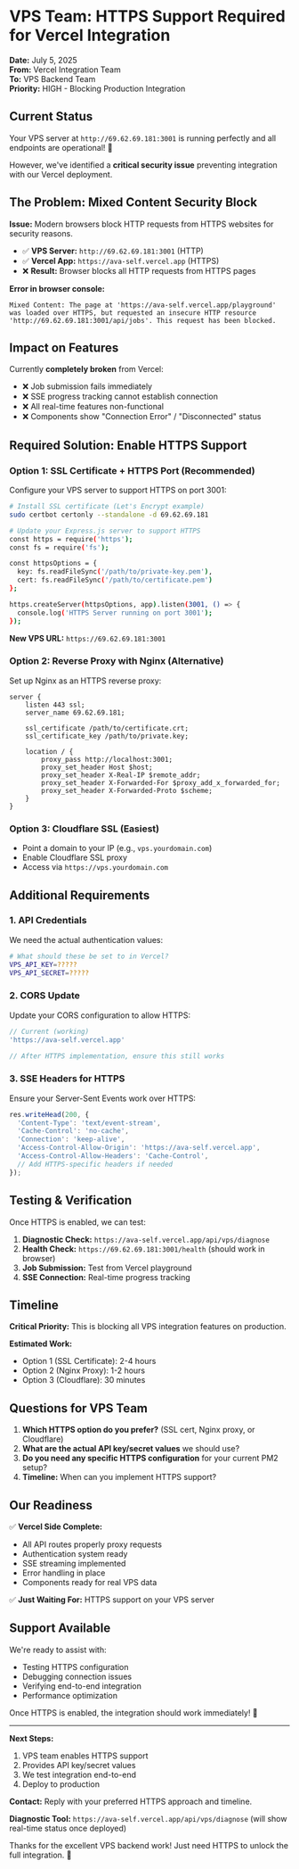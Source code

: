 # VPS Team: HTTPS Support Required for Vercel Integration

**Date:** July 5, 2025  
**From:** Vercel Integration Team  
**To:** VPS Backend Team  
**Priority:** HIGH - Blocking Production Integration

## Current Status

Your VPS server at `http://69.62.69.181:3001` is running perfectly and all endpoints are operational! 🎉

However, we've identified a **critical security issue** preventing integration with our Vercel deployment.

## The Problem: Mixed Content Security Block

**Issue:** Modern browsers block HTTP requests from HTTPS websites for security reasons.

- ✅ **VPS Server:** `http://69.62.69.181:3001` (HTTP)
- ✅ **Vercel App:** `https://ava-self.vercel.app` (HTTPS)
- ❌ **Result:** Browser blocks all HTTP requests from HTTPS pages

**Error in browser console:**
```
Mixed Content: The page at 'https://ava-self.vercel.app/playground' 
was loaded over HTTPS, but requested an insecure HTTP resource 
'http://69.62.69.181:3001/api/jobs'. This request has been blocked.
```

## Impact on Features

Currently **completely broken** from Vercel:
- ❌ Job submission fails immediately  
- ❌ SSE progress tracking cannot establish connection
- ❌ All real-time features non-functional
- ❌ Components show "Connection Error" / "Disconnected" status

## Required Solution: Enable HTTPS Support

### Option 1: SSL Certificate + HTTPS Port (Recommended)
Configure your VPS server to support HTTPS on port 3001:

```bash
# Install SSL certificate (Let's Encrypt example)
sudo certbot certonly --standalone -d 69.62.69.181

# Update your Express.js server to support HTTPS
const https = require('https');
const fs = require('fs');

const httpsOptions = {
  key: fs.readFileSync('/path/to/private-key.pem'),
  cert: fs.readFileSync('/path/to/certificate.pem')
};

https.createServer(httpsOptions, app).listen(3001, () => {
  console.log('HTTPS Server running on port 3001');
});
```

**New VPS URL:** `https://69.62.69.181:3001`

### Option 2: Reverse Proxy with Nginx (Alternative)
Set up Nginx as an HTTPS reverse proxy:

```nginx
server {
    listen 443 ssl;
    server_name 69.62.69.181;
    
    ssl_certificate /path/to/certificate.crt;
    ssl_certificate_key /path/to/private.key;
    
    location / {
        proxy_pass http://localhost:3001;
        proxy_set_header Host $host;
        proxy_set_header X-Real-IP $remote_addr;
        proxy_set_header X-Forwarded-For $proxy_add_x_forwarded_for;
        proxy_set_header X-Forwarded-Proto $scheme;
    }
}
```

### Option 3: Cloudflare SSL (Easiest)
- Point a domain to your IP (e.g., `vps.yourdomain.com`)
- Enable Cloudflare SSL proxy
- Access via `https://vps.yourdomain.com`

## Additional Requirements

### 1. API Credentials
We need the actual authentication values:

```bash
# What should these be set to in Vercel?
VPS_API_KEY=?????
VPS_API_SECRET=?????
```

### 2. CORS Update
Update your CORS configuration to allow HTTPS:

```javascript
// Current (working)
'https://ava-self.vercel.app'

// After HTTPS implementation, ensure this still works
```

### 3. SSE Headers for HTTPS
Ensure your Server-Sent Events work over HTTPS:

```javascript
res.writeHead(200, {
  'Content-Type': 'text/event-stream',
  'Cache-Control': 'no-cache',
  'Connection': 'keep-alive',
  'Access-Control-Allow-Origin': 'https://ava-self.vercel.app',
  'Access-Control-Allow-Headers': 'Cache-Control',
  // Add HTTPS-specific headers if needed
});
```

## Testing & Verification

Once HTTPS is enabled, we can test:

1. **Diagnostic Check:** `https://ava-self.vercel.app/api/vps/diagnose`
2. **Health Check:** `https://69.62.69.181:3001/health` (should work in browser)
3. **Job Submission:** Test from Vercel playground
4. **SSE Connection:** Real-time progress tracking

## Timeline

**Critical Priority:** This is blocking all VPS integration features on production.

**Estimated Work:** 
- Option 1 (SSL Certificate): 2-4 hours
- Option 2 (Nginx Proxy): 1-2 hours  
- Option 3 (Cloudflare): 30 minutes

## Questions for VPS Team

1. **Which HTTPS option do you prefer?** (SSL cert, Nginx proxy, or Cloudflare)
2. **What are the actual API key/secret values** we should use?
3. **Do you need any specific HTTPS configuration** for your current PM2 setup?
4. **Timeline:** When can you implement HTTPS support?

## Our Readiness

✅ **Vercel Side Complete:**
- All API routes properly proxy requests
- Authentication system ready
- SSE streaming implemented
- Error handling in place
- Components ready for real VPS data

✅ **Just Waiting For:** HTTPS support on your VPS server

## Support Available

We're ready to assist with:
- Testing HTTPS configuration
- Debugging connection issues
- Verifying end-to-end integration
- Performance optimization

Once HTTPS is enabled, the integration should work immediately! 🚀

---

**Next Steps:**
1. VPS team enables HTTPS support
2. Provides API key/secret values  
3. We test integration end-to-end
4. Deploy to production

**Contact:** Reply with your preferred HTTPS approach and timeline.

**Diagnostic Tool:** `https://ava-self.vercel.app/api/vps/diagnose` (will show real-time status once deployed)

Thanks for the excellent VPS backend work! Just need HTTPS to unlock the full integration. 💪